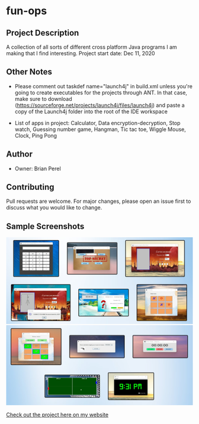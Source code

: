 # fun-ops

## Project Description

A collection of all sorts of different cross platform Java programs I am making that I find interesting. Project start date: Dec 11, 2020

## Other Notes

* Please comment out taskdef name="launch4j" in build.xml unless you're going to create executables
for the projects through ANT. In that case, make sure to download
(https://sourceforge.net/projects/launch4j/files/launch4j) and paste a copy of the Launch4j folder into the root of the IDE workspace

* List of apps in project: Calculator, Data encryption-decryption, Stop watch, Guessing number game, Hangman, Tic tac toe, Wiggle Mouse, Clock, Ping Pong

## Author

- Owner: Brian Perel

## Contributing

Pull requests are welcome. For major changes, please open an issue first to discuss what you would like to change.

## Sample Screenshots

![Example apps-1](res/graphics/repo_demo/demo1.png "Samples of the programs")
![Example apps-2](res/graphics/repo_demo/demo2.png "More samples of the programs")

[Check out the project here on my website](https://brianperel.github.io/side_projects.htm)
